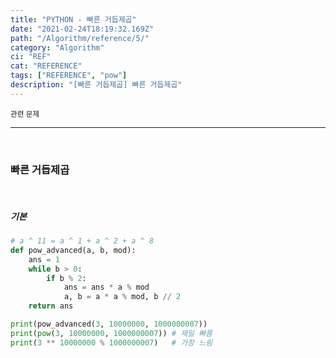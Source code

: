 ```yaml
---
title: "PYTHON - 빠른 거듭제곱"
date: "2021-02-24T18:19:32.169Z"
path: "/Algorithm/reference/5/"
category: "Algorithm"
ci: "REF"
cat: "REFERENCE"
tags: ["REFERENCE", "pow"]
description: "[빠른 거듭제곱] 빠른 거듭제곱"
---
```


<small>관련 문제</small>

<hr />

<br />

### 빠른 거듭제곱

<br />

##### 기본

```python
# a ^ 11 = a ^ 1 + a ^ 2 + a ^ 8
def pow_advanced(a, b, mod):
    ans = 1
    while b > 0:
        if b % 2:
        	ans = ans * a % mod
        	a, b = a * a % mod, b // 2
    return ans

print(pow_advanced(3, 10000000, 1000000007))
print(pow(3, 10000000, 1000000007))	# 제일 빠름	
print(3 ** 10000000 % 1000000007)	# 가장 느림
```


